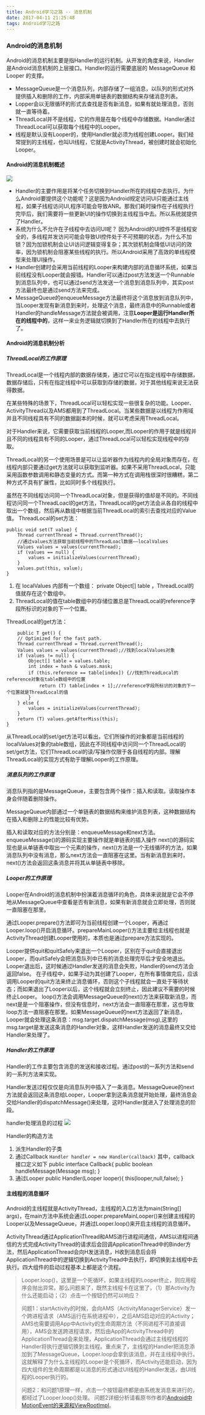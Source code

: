```yaml
---
title: Android学习之路 -- 消息机制
date: 2017-04-11 21:25:48
tags: Android学习之路
---
```


### Android的消息机制
Android的消息机制主要是指Handler的运行机制。从开发的角度来说，Handler是Android消息机制的上层接口。Handler的运行需要底层的 MessageQueue 和 Looper 的支撑。
- MessageQueue是一个消息队列，内部存储了一组消息，以队列的形式对外提供插入和删除的工作，内部采用单链表的数据结构来存储消息列表。
- Lopper会以无限循环的形式去查找是否有新消息，如果有就处理消息，否则就一直等待着。
- ThreadLocal并不是线程，它的作用是在每个线程中存储数据。Handler通过ThreadLocal可以获取每个线程中的Looper。
- 线程是默认没有Looper的，使用Handler就必须为线程创建Looper。我们经常提到的主线程，也叫UI线程，它就是ActivityThread，被创建时就会初始化Looper。

#### Android的消息机制概述
![](http://wujingchao.com/assets/Handler%E5%B7%A5%E4%BD%9C%E6%9C%BA%E5%88%B6.png)
- Handler的主要作用是将某个任务切换到Handler所在的线程中去执行。为什么Android要提供这个功能呢？这是因为Android规定访问UI只能通过主线程，如果子线程访问UI,程序可能会导致ANR。那我们耗时操作在子线程执行完毕后，我们需要将一些更新UI的操作切换到主线程当中去。所以系统就提供了Handler。
- 系统为什么不允许在子线程中去访问UI呢？ 因为Android的UI控件不是线程安全的，多线程并发访问可能会导致UI控件处于不可预期的状态，为什么不加锁？因为加锁机制会让UI访问逻辑变得复杂；其次锁机制会降低UI访问的效率，因为锁机制会阻塞某些线程的执行。所以Android采用了高效的单线程模型来处理UI操作。
- Handler创建时会采用当前线程的Looper来构建内部的消息循环系统，如果当前线程没有Looper就会报错。Handler可以通过post方法发送一个Runnable到消息队列中，也可以通过send方法发送一个消息到消息队列中，其实post方法最终也是通过send方法来完成。
- MessageQueue的enqueueMessage方法最终将这个消息放到消息队列中，当Looper发现有新消息到来时，处理这个消息，最终消息中的Runnable或者Handler的handleMessage方法就会被调用，注意**Looper是运行Handler所在的线程中的**，这样一来业务逻辑就切换到了Handler所在的线程中去执行了。

#### Android的消息机制分析

##### ThreadLocal的工作原理
ThreadLocal是一个线程内部的数据存储类，通过它可以在指定线程中存储数据，数据存储后，只有在指定线程中可以获取到存储的数据，对于其他线程来说无法获得数据。

在某些特殊的场景下，ThreadLocal可以轻松实现一些很复杂的功能。Looper、ActivityThread以及AMS都用到了ThreadLocal。当某些数据是以线程为作用域并且不同线程具有不同的数据副本的时候，就可以考虑采用ThreadLocal。

对于Handler来说，它需要获取当前线程的Looper,而Looper的作用于就是线程并且不同的线程具有不同的Looper，通过ThreadLocal可以轻松实现线程中的存取。 

ThreadLocal的另一个使用场景是可以让监听器作为线程内的全局对象而存在，在线程内部只要通过get方法就可以获取到监听器。如果不采用ThreadLocal，只能采用函数参数调用和静态变量的方式。而第一种方式在调用栈很深时很糟糕，第二种方式不具有扩展性，比如同时多个线程执行。

虽然在不同线程访问同一个ThreadLocal对象，但是获得的值却是不同的。不同线程访问同一个ThreadLoacl的get方法，ThreadLocal的get方法会从各自的线程中取出一个数组，然后再从数组中根据当前ThreadLocal的索引去查找对应的Value值。
ThreadLocal的set方法：

    public void set(T value) {
        Thread currentThread = Thread.currentThread();
        //通过values方法获取当前线程中的ThreadLoacl数据——localValues
        Values values = values(currentThread);
        if (values == null) {
            values = initializeValues(currentThread);
        } 
        values.put(this, value);
    }
1. 在 localValues 内部有一个数组： private Object[] table ，ThreadLocal的值就存在这个数组中。
2. ThreadLocal的值在table数组中的存储位置总是ThreadLocal的reference字段所标识的对象的下一个位置。

ThreadLocal的get方法：

    	public T get() {
        // Optimized for the fast path.
        Thread currentThread = Thread.currentThread();
        Values values = values(currentThread);//找到localValues对象
        if (values != null) {
            Object[] table = values.table;
            int index = hash & values.mask;
            if (this.reference == table[index]) {//找到ThreadLocal的reference对象在table数组中的位置
            	return (T) table[index + 1];//reference字段所标识的对象的下一个位置就是ThreadLocal的值
            }
        } else {
        	values = initializeValues(currentThread);
        } 
        return (T) values.getAfterMiss(this);
    }
从ThreadLocal的set/get方法可以看出，它们所操作的对象都是当前线程的localValues对象的table数组，因此在不同线程中访问同一个ThreadLocal的set/get方法，它们ThreadLocal的读/写操作仅限于各自线程的内部。理解ThreadLocal的实现方式有助于理解Looper的工作原理。

##### 消息队列的工作原理
消息队列指的是MessageQueue，主要包含两个操作：插入和读取。读取操作本身会伴随着删除操作。

MessageQueue内部通过一个单链表的数据结构来维护消息列表，这种数据结构在插入和删除上的性能比较有优势。

插入和读取对应的方法分别是：enqueueMessage和next方法。
enqueueMessage()的源码实现主要操作就是单链表的插入操作
next()的源码实现也是从单链表中取出一个元素的操作，next()方法是一个无线循环的方法，如果消息队列中没有消息，那么next方法会一直阻塞在这里。当有新消息到来时，next()方法会返回这条消息并将其从单链表中移除。

##### Looper的工作原理
Looper在Android的消息机制中扮演着消息循环的角色，具体来说就是它会不停地从MessageQueue中查看是否有新消息，如果有新消息就会立即处理，否则就一直阻塞在那里。

通过Looper.prepare()方法即可为当前线程创建一个Looper，再通过Looper.loop()开启消息循环。prepareMainLooper()方法主要给主线程也就是ActivityThread创建Looper使用的，本质也是通过prepare方法实现的。

Looper提供quit和quitSafely来退出一个Looper，区别在于quit会直接退出Looper，而quitSafely会把消息队列中已有的消息处理完毕后才安全地退出。 Looper退出后，这时候通过Handler发送的消息会失败，Handler的send方法会返回false。
在子线程中，如果手动为其创建了Looper，在所有事情做完后，应该调用Looper的quit方法来终止消息循环，否则这个子线程就会一直处于等待状态；而如果退出了Looper以后，这个线程就会立刻终止，因此建议不需要的时候终止Looper。
loop()方法会调用MessageQueue的next()方法来获取新消息，而next是是一个阻塞操作，但没有信息时，next方法会一直阻塞在那里，这也导致loop方法一直阻塞在那里。如果MessageQueue的next方法返回了新消息，Looper就会处理这条消息：msg.target.dispatchMessage(msg),这里的msg.target是发送这条消息的Handler对象，这样Handler发送的消息最终又交给Handler来处理了。

##### Handler的工作原理
Handler的工作主要包含消息的发送和接收过程。通过post的一系列方法和send的一系列方法来实现。

Handler发送过程仅仅是向消息队列中插入了一条消息。MessageQueue的next方法就会返回这条消息给Looper，Looper拿到这条消息就开始处理，最终消息会交给Handler的dispatchMessage()来处理，这时Handler就进入了处理消息的阶段。

handler处理消息的过程
![](http://upload-images.jianshu.io/upload_images/2534721-cde6d86b8220f4f3.png?imageMogr2/auto-orient/strip%7CimageView2/2/w/1240)

Handler的构造方法
1. 派生Handler的子类
2. 通过Callback
`Handler handler = new Handler(callback)`
其中，callback接口定义如下
        public interface Callback{
            public boolean handleMessage(Message msg);
        }
3. 通过Looper
		public Handler(Looper looper){
        this(looper,null,false);
        }

#### 主线程的消息循环
Android的主线程就是ActivityThread，主线程的入口方法为main(String[] args)，在main方法中系统会通过Looper.prepareMainLooper()来创建主线程的Looper以及MessageQueue，并通过Looper.loop()来开启主线程的消息循环。

ActivityThread通过ApplicationThread和AMS进行进程间通信，AMS以进程间通信的方式完成ActivityThread的请求后会回调ApplicationThread中的Binder方法，然后ApplicationThread会向H发送消息，H收到消息后会将ApplicationThread中的逻辑切换到ActivityTread中去执行，即切换到主线程中去执行。四大组件的启动过程基本上都是这个流程。

>Looper.loop()，这里是一个死循环，如果主线程的Looper终止，则应用程序会抛出异常。那么问题来了，既然主线程卡在这里了，（1）那Activity为什么还能启动；（2）点击一个按钮仍然可以响应？ 
>
>问题1：startActivity的时候，会向AMS（ActivityManagerService）发一个跨进程请求（AMS运行在系统进程中），之后AMS启动对应的Activity；AMS也需要调用App中Activity的生命周期方法（不同进程不可直接调用），AMS会发送跨进程请求，然后由App的ActivityThread中的ApplicationThread会来处理，ApplicationThread会通过主线程线程的Handler将执行逻辑切换到主线程。重点来了，主线程的Handler把消息添加到了MessageQueue，Looper.loop会拿到该消息，并在主线程中执行。这就解释了为什么主线程的Looper是个死循环，而Activity还能启动，因为四大组件的生命周期都是以消息的形式通过UI线程的Handler发送，由UI线程的Looper执行的。
>
>  问题2：和问题1原理一样，点击一个按钮最终都是由系统发消息来进行的，都经过了Looper.loop()处理。 问题2详细分析请看原书作者的[Android中MotionEvent的来源和ViewRootImpl](http://blog.csdn.net/singwhatiwanna/article/details/50775201)。